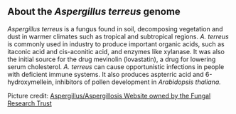 About the *Aspergillus terreus* genome
--------------------------------------

<div>

*Aspergillus terreus* is a fungus found in soil, decomposing vegetation
and dust in warmer climates such as tropical and subtropical regions.
*A. terreus* is commonly used in industry to produce important organic
acids, such as itaconic acid and cis-aconitic acid, and enzymes like
xylanase. It was also the initial source for the drug mevinolin
(lovastatin), a drug for lowering serum cholesterol. *A. terreus* can
cause opportunistic infections in people with deficient immune systems.
It also produces aspterric acid and 6-hydroxymellein, inhibitors of
pollen development in *Arabidopsis thaliana.*

</div>

Picture credit: [Aspergillus/Aspergillosis Website owned by the Fungal
Research Trust](http://www.aspergillus.org.uk)
